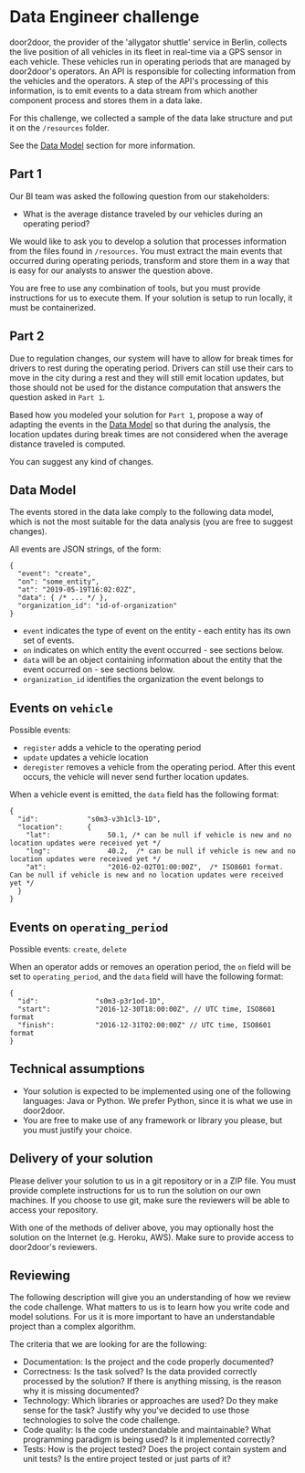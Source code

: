 # Data Engineer challenge

door2door, the provider of the 'allygator shuttle' service in Berlin, collects the live position of all vehicles in its fleet in real-time via a GPS sensor in each vehicle. These vehicles run in operating periods that are managed by door2door's operators. An API is responsible for collecting information from the vehicles and the operators. A step of the API's processing of this information, is to emit events to a data stream from which another component process and stores them in a data lake.

For this challenge, we collected a sample of the data lake structure and put it on the `/resources` folder.


See the [Data Model](#data-model) section for more information.


## Part 1

Our BI team was asked the following question from our stakeholders:

* What is the average distance traveled by our vehicles during an operating period?

We would like to ask you to develop a solution that processes information from the files found in `/resources`. You must extract the main events that occurred during operating periods, transform and store them in a way that is easy for our analysts to answer the question above.

You are free to use any combination of tools, but you must provide instructions for us to execute them. If your solution is setup to run locally, it must be containerized.


## Part 2

Due to regulation changes, our system will have to allow for break times for drivers to rest during the operating period. Drivers can still use their cars to move in the city during a rest and they will still emit location updates, but those should not be used for the distance computation that answers the question asked in `Part 1`.

Based how you modeled your solution for `Part 1`, propose a way of adapting the events in the [Data Model](#data-model) so that during the analysis, the location updates during break times are not considered when the average distance traveled is computed.

You can suggest any kind of changes.


## Data Model

The events stored in the data lake comply to the following data model, which is not the most suitable for the data analysis (you are free to suggest changes).

All events are JSON strings, of the form:

```json5
{
  "event": "create",
  "on": "some_entity",
  "at": "2019-05-19T16:02:02Z",
  "data": { /* ... */ },
  "organization_id": "id-of-organization"
}
```

- `event` indicates the type of event on the entity - each entity has its own set of events.
- `on` indicates on which entity the event occurred - see sections below.
- `data` will be an object containing information about the entity that the event occurred on - see sections below.
- `organization_id` identifies the organization the event belongs to


## Events on `vehicle`

Possible events:
- `register` adds a vehicle to the operating period
- `update` updates a vehicle location
- `deregister` removes a vehicle from the operating period. After this event occurs, the vehicle will never send further location updates.

When a vehicle event is emitted, the `data` field has the following format:

```json5
{
  "id":            "s0m3-v3h1cl3-1D",
  "location":      {
    "lat":              50.1, /* can be null if vehicle is new and no location updates were received yet */
    "lng":              40.2,  /* can be null if vehicle is new and no location updates were received yet */
    "at":               "2016-02-02T01:00:00Z",  /* ISO8601 format. Can be null if vehicle is new and no location updates were received yet */
  }
}
```

## Events on `operating_period`

Possible events: `create`, `delete`

When an operator adds or removes an operation period, the `on` field will be set to `operating_period`, and the `data` field will have the following format:

```json5
{
  "id":              "s0m3-p3r1od-1D",
  "start":           "2016-12-30T18:00:00Z", // UTC time, ISO8601 format
  "finish":          "2016-12-31T02:00:00Z" // UTC time, ISO8601 format
}
```


## Technical assumptions

* Your solution is expected to be implemented using one of the following languages: Java or Python. We prefer Python, since it is what we use in door2door.
* You are free to make use of any framework or library you please, but you must justify your choice.


## Delivery of your solution

Please deliver your solution to us in a git repository or in a ZIP file. You must provide complete instructions for us to run the solution on our own machines. If you choose to use git, make sure the reviewers will be able to access your repository.

With one of the methods of deliver above, you may optionally host the solution on the Internet (e.g. Heroku, AWS). Make sure to provide access to door2door's reviewers.

## Reviewing

The following description will give you an understanding of how we review the code challenge. What matters to us is to learn how you write code and model solutions. For us it is more important to have an understandable project than a complex algorithm.

The criteria that we are looking for are the following:

- Documentation: Is the project and the code properly documented?
- Correctness: Is the task solved? Is the data provided correctly processed by the solution? If there is anything missing, is the reason why it is missing documented?
- Technology: Which libraries or approaches are used? Do they make sense for the task? Justify why you've decided to use those technologies to solve the code challenge.
- Code quality: Is the code understandable and maintainable? What programming paradigm is being used? Is it implemented correctly?
- Tests: How is the project tested? Does the project contain system and unit tests? Is the entire project tested or just parts of it?
